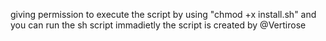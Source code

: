 giving permission to execute the script by using "chmod +x install.sh" and you can run the sh script immadietly
the script is created by @Vertirose
